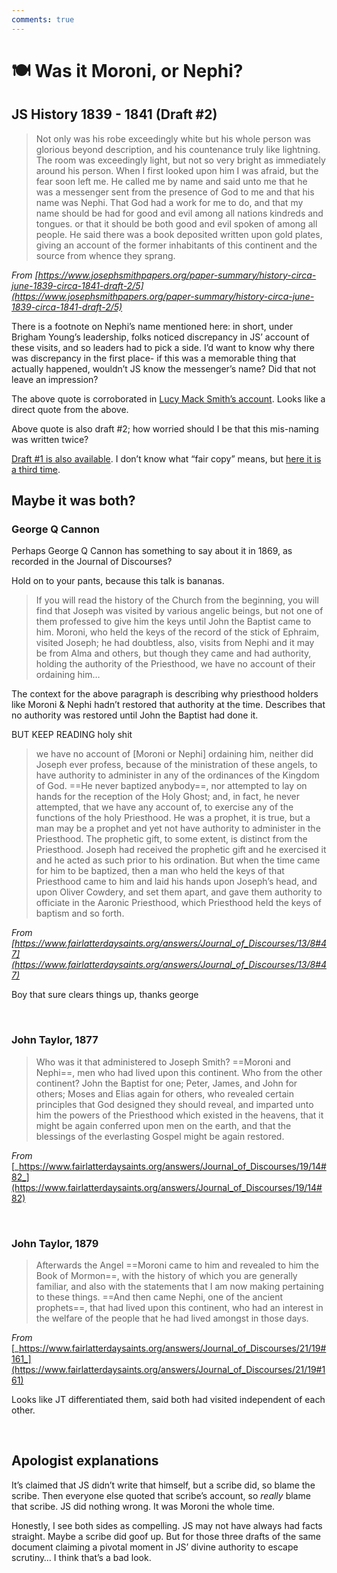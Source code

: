 ```yaml
---
comments: true
---
```

# 🍽 Was it Moroni, or Nephi?
## JS History 1839 - 1841 (Draft \#2)
> Not only was his robe exceedingly white but his whole person was glorious beyond description, and his countenance truly like lightning. The room was exceedingly light, but not so very bright as immediately around his person. When I first looked upon him I was afraid, but the fear soon left me. He called me by name and said unto me that he was a messenger sent from the presence of God to me and that his name was Nephi. That God had a work for me to do, and that my name should be had for good and evil among all nations kindreds and tongues. or that it should be both good and evil spoken of among all people. He said there was a book deposited written upon gold plates, giving an account of the former inhabitants of this continent and the source from whence they sprang.

_From [https://www.josephsmithpapers.org/paper-summary/history-circa-june-1839-circa-1841-draft-2/5](https://www.josephsmithpapers.org/paper-summary/history-circa-june-1839-circa-1841-draft-2/5)_

There is a footnote on Nephi’s name mentioned here: in short, under Brigham Young’s leadership, folks noticed discrepancy in JS’ account of these visits, and so leaders had to pick a side. I’d want to know why there was discrepancy in the first place- if this was a memorable thing that actually happened, wouldn’t JS know the messenger’s name? Did that not leave an impression?

The above quote is corroborated in [Lucy Mack Smith’s account](https://www.josephsmithpapers.org/paper-summary/lucy-mack-smith-history-1845/86#facts). Looks like a direct quote from the above.

Above quote is also draft \#2; how worried should I be that this mis-naming was written twice?

[Draft #1 is also available](https://www.josephsmithpapers.org/paper-summary/history-1838-1856-volume-a-1-23-december-1805-30-august-1834/5#11068310980866261140). I don’t know what “fair copy” means, but [here it is a third time](https://www.josephsmithpapers.org/paper-summary/history-circa-1841-fair-copy/6).

## Maybe it was both?
### George Q Cannon
Perhaps George Q Cannon has something to say about it in 1869, as recorded in the Journal of Discourses?

Hold on to your pants, because this talk is bananas.

> If you will read the history of the Church from the beginning, you will find that Joseph was visited by various angelic beings, but not one of them professed to give him the keys until John the Baptist came to him. Moroni, who held the keys of the record of the stick of Ephraim, visited Joseph; he had doubtless, also, visits from Nephi and it may be from Alma and others, but though they came and had authority, holding the authority of the Priesthood, we have no account of their ordaining him…

The context for the above paragraph is describing why priesthood holders like Moroni & Nephi hadn’t restored that authority at the time. Describes that no authority was restored until John the Baptist had done it.

BUT KEEP READING holy shit

> we have no account of [Moroni or Nephi] ordaining him, neither did Joseph ever profess, because of the ministration of these angels, to have authority to administer in any of the ordinances of the Kingdom of God. ==He never baptized anybody==, nor attempted to lay on hands for the reception of the Holy Ghost; and, in fact, he never attempted, that we have any account of, to exercise any of the functions of the holy Priesthood. He was a prophet, it is true, but a man may be a prophet and yet not have authority to administer in the Priesthood. The prophetic gift, to some extent, is distinct from the Priesthood. Joseph had received the prophetic gift and he exercised it and he acted as such prior to his ordination. But when the time came for him to be baptized, then a man who held the keys of that Priesthood came to him and laid his hands upon Joseph’s head, and upon Oliver Cowdery, and set them apart, and gave them authority to officiate in the Aaronic Priesthood, which Priesthood held the keys of baptism and so forth.

_From [https://www.fairlatterdaysaints.org/answers/Journal_of_Discourses/13/8#47](https://www.fairlatterdaysaints.org/answers/Journal_of_Discourses/13/8#47)_

Boy that sure clears things up, thanks george

&nbsp;

### John Taylor, 1877

> Who was it that administered to Joseph Smith? ==Moroni and Nephi==, men who had lived upon this continent. Who from the other continent? John the Baptist for one; Peter, James, and John for others; Moses and Elias again for others, who revealed certain principles that God designed they should reveal, and imparted unto him the powers of the Priesthood which existed in the heavens, that it might be again conferred upon men on the earth, and that the blessings of the everlasting Gospel might be again restored.

_From_ [_https://www.fairlatterdaysaints.org/answers/Journal_of_Discourses/19/14#82_](https://www.fairlatterdaysaints.org/answers/Journal_of_Discourses/19/14#82)

&nbsp;

### John Taylor, 1879

> Afterwards the Angel ==Moroni came to him and revealed to him the Book of Mormon==, with the history of which you are generally familiar, and also with the statements that I am now making pertaining to these things. ==And then came Nephi, one of the ancient prophets==, that had lived upon this continent, who had an interest in the welfare of the people that he had lived amongst in those days.

_From_ [_https://www.fairlatterdaysaints.org/answers/Journal_of_Discourses/21/19#161_](https://www.fairlatterdaysaints.org/answers/Journal_of_Discourses/21/19#161)

Looks like JT differentiated them, said both had visited independent of each other.

&nbsp;

## Apologist explanations
It’s claimed that JS didn’t write that himself, but a scribe did, so blame the scribe. Then everyone else quoted that scribe’s account, so _really_ blame that scribe. JS did nothing wrong. It was Moroni the whole time.

Honestly, I see both sides as compelling. JS may not have always had facts straight. Maybe a scribe did goof up. But for those three drafts of the same document claiming a pivotal moment in JS’ divine authority to escape scrutiny… I think that’s a bad look.